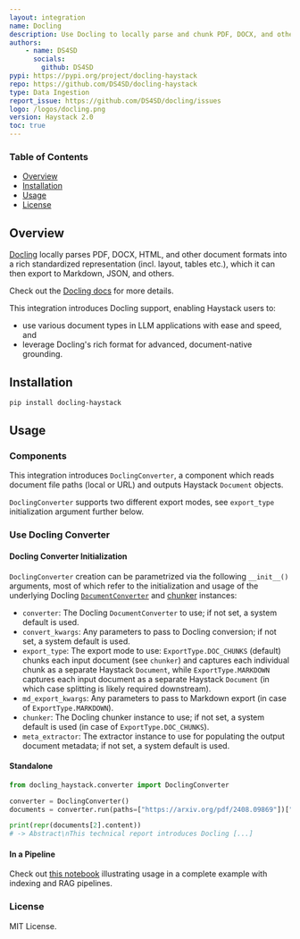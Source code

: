```yaml
---
layout: integration
name: Docling
description: Use Docling to locally parse and chunk PDF, DOCX, and other document types in Haystack
authors:
    - name: DS4SD
      socials:
        github: DS4SD
pypi: https://pypi.org/project/docling-haystack
repo: https://github.com/DS4SD/docling-haystack
type: Data Ingestion
report_issue: https://github.com/DS4SD/docling/issues
logo: /logos/docling.png
version: Haystack 2.0
toc: true
---
```

### **Table of Contents**
- [Overview](#overview)
- [Installation](#installation)
- [Usage](#usage)
- [License](#license)

## Overview

[Docling](https://github.com/DS4SD/docling) locally parses PDF, DOCX, HTML, and other
document formats into a rich standardized representation (incl. layout, tables etc.),
which it can then export to Markdown, JSON, and others.

Check out the [Docling docs](https://ds4sd.github.io/docling/) for more details.

This integration introduces Docling support, enabling Haystack users to:
- use various document types in LLM applications with ease and speed, and
- leverage Docling's rich format for advanced, document-native grounding.

## Installation

```bash
pip install docling-haystack
```

## Usage

### Components

This integration introduces `DoclingConverter`, a component which reads document
file paths (local or URL) and outputs Haystack `Document` objects.

`DoclingConverter` supports two different export modes, see `export_type` initialization
argument further below.

### Use Docling Converter

#### Docling Converter Initialization

`DoclingConverter` creation can be parametrized via the following `__init__()`
arguments, most of which refer to the initialization and usage of the underlying Docling
[`DocumentConverter`](https://ds4sd.github.io/docling/usage/) and
[chunker](https://ds4sd.github.io/docling/concepts/chunking/) instances:

- `converter`: The Docling `DocumentConverter` to use; if not set, a system default is
  used.
- `convert_kwargs`: Any parameters to pass to Docling conversion; if not set, a system
  default is used.
- `export_type`: The export mode to use: `ExportType.DOC_CHUNKS` (default) chunks each
  input document (see `chunker`) and captures each individual chunk as a separate
  Haystack `Document`, while `ExportType.MARKDOWN` captures each input document as a
  separate Haystack `Document` (in which case splitting is likely required downstream).
- `md_export_kwargs`: Any parameters to pass to Markdown export (in case of
  `ExportType.MARKDOWN`).
- `chunker`: The Docling chunker instance to use; if not set, a system default is used
  (in case of `ExportType.DOC_CHUNKS`).
- `meta_extractor`: The extractor instance to use for populating the output document
  metadata; if not set, a system default is used.

#### Standalone

```python
from docling_haystack.converter import DoclingConverter

converter = DoclingConverter()
documents = converter.run(paths=["https://arxiv.org/pdf/2408.09869"])["documents"]

print(repr(documents[2].content))
# -> Abstract\nThis technical report introduces Docling [...]
```

#### In a Pipeline

Check out [this notebook](https://ds4sd.github.io/docling/examples/rag_haystack/)
illustrating usage in a complete example with indexing and RAG pipelines.

### License

MIT License.

